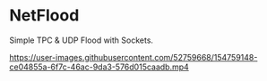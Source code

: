 # NetFlood
Simple TPC &amp; UDP Flood with Sockets. 

https://user-images.githubusercontent.com/52759668/154759148-ce04855a-6f7c-46ac-9da3-576d015caadb.mp4
